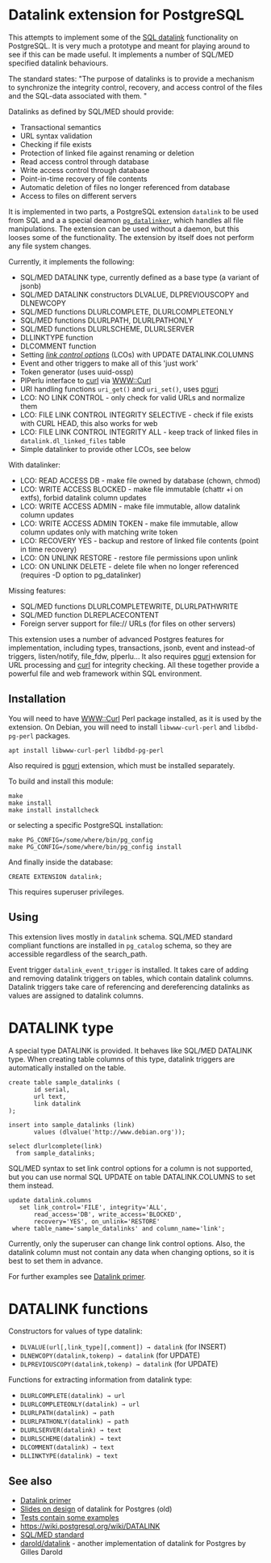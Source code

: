 Datalink extension for PostgreSQL
=================================

This attempts to implement some of the [SQL datalink](https://wiki.postgresql.org/wiki/DATALINK) functionality on PostgreSQL. It is very much a prototype and meant for playing around to see if this can be made useful.
It implements a number of SQL/MED specified datalink behaviours.

The standard states: "The purpose of datalinks is to provide a mechanism to synchronize the integrity control, recovery, and access control of the files and the SQL-data associated with them. "

Datalinks as defined by SQL/MED should provide:
- Transactional semantics
- URL syntax validation
- Checking if file exists
- Protection of linked file against renaming or deletion
- Read access control through database
- Write access control through database
- Point-in-time recovery of file contents
- Automatic deletion of files no longer referenced from database
- Access to files on different servers

It is implemented in two parts, a PostgreSQL extension `datalink` to be used from SQL 
and a a special deamon [`pg_datalinker`](https://github.com/lacanoid/datalink/blob/master/docs/pg_datalinker.md), 
which handles all file manipulations.
The extension can be used without a daemon, but this looses some of the functionality.
The extension by itself does not perform any file system changes. 

Currently, it implements the following:
- SQL/MED DATALINK type, currently defined as a base type (a variant of jsonb)
- SQL/MED DATALINK constructors DLVALUE, DLPREVIOUSCOPY and DLNEWCOPY
- SQL/MED functions DLURLCOMPLETE, DLURLCOMPLETEONLY
- SQL/MED functions DLURLPATH, DLURLPATHONLY
- SQL/MED functions DLURLSCHEME, DLURLSERVER
- DLLINKTYPE function
- DLCOMMENT function
- Setting [*link control options*](https://wiki.postgresql.org/wiki/DATALINK#Datalink_attributes_per_SQL_spec) (LCOs) with UPDATE DATALINK.COLUMNS
- Event and other triggers to make all of this 'just work'
- Token generator (uses uuid-ossp)
- PlPerlu interface to [curl](https://curl.se/) via [WWW::Curl](https://metacpan.org/pod/WWW::Curl)
- URI handling functions `uri_get()` and `uri_set()`, uses [pguri](https://github.com/petere/pguri)
- LCO: NO LINK CONTROL - only check for valid URLs and normalize them
- LCO: FILE LINK CONTROL INTEGRITY SELECTIVE - check if file exists with CURL HEAD, this also works for web
- LCO: FILE LINK CONTROL INTEGRITY ALL - keep track of linked files in `datalink.dl_linked_files` table
- Simple datalinker to provide other LCOs, see below

With datalinker:
- LCO: READ ACCESS DB - make file owned by database (chown, chmod)
- LCO: WRITE ACCESS BLOCKED - make file immutable (chattr +i on extfs), forbid datalink column updates
- LCO: WRITE ACCESS ADMIN - make file immutable, allow datalink column updates
- LCO: WRITE ACCESS ADMIN TOKEN - make file immutable, allow column updates only with matching write token
- LCO: RECOVERY YES - backup and restore of linked file contents (point in time recovery)
- LCO: ON UNLINK RESTORE - restore file permissions upon unlink
- LCO: ON UNLINK DELETE - delete file when no longer referenced (requires -D option to pg_datalinker)

Missing features:
- SQL/MED functions DLURLCOMPLETEWRITE, DLURLPATHWRITE
- SQL/MED function DLREPLACECONTENT
- Foreign server support for file:// URLs (for files on other servers)

This extension uses a number of advanced Postgres features for implementation,
including types, transactions, jsonb, event and instead-of triggers, listen/notify, file_fdw, plperlu...
It also requires [pguri](https://github.com/petere/pguri) extension for URL processing and [curl](https://curl.se/) for
integrity checking. All these together provide a powerful file and web framework within SQL environment.

Installation
------------

You will need to have 
[WWW::Curl](http://search.cpan.org/~szbalint/WWW-Curl-4.17/lib/WWW/Curl.pm#WWW::Curl::Easy) 
Perl package installed, as it is used by the extension.
On Debian, you will need to install `libwww-curl-perl` and `libdbd-pg-perl` packages.

    apt install libwww-curl-perl libdbd-pg-perl

Also required is [pguri](https://github.com/petere/pguri) extension, which must
be installed separately.

To build and install this module:

    make
    make install
    make install installcheck

or selecting a specific PostgreSQL installation:

    make PG_CONFIG=/some/where/bin/pg_config
    make PG_CONFIG=/some/where/bin/pg_config install

And finally inside the database:

    CREATE EXTENSION datalink;

This requires superuser privileges.

Using
-----

This extension lives mostly in `datalink` schema.
SQL/MED standard compliant functions are installed in `pg_catalog` schema, 
so they are accessible regardless of the search_path.

Event trigger `datalink_event_trigger` is installed. 
It takes care of adding and removing datalink triggers on tables, which contain datalink columns.
Datalink triggers take care of referencing and dereferencing datalinks 
as values are assigned to datalink columns.

DATALINK type
=============

A special type DATALINK is provided. 
It behaves like SQL/MED DATALINK type.
When creating table columns of this type, 
datalink triggers are automatically installed on the table.

    create table sample_datalinks (
           id serial,
           url text,
           link datalink
    );

    insert into sample_datalinks (link)
           values (dlvalue('http://www.debian.org'));

    select dlurlcomplete(link)
      from sample_datalinks;


SQL/MED syntax to set link control options for a column is not supported,
but you can use normal SQL UPDATE on table DATALINK.COLUMNS
to set them instead.

    update datalink.columns
       set link_control='FILE', integrity='ALL',
           read_access='DB', write_access='BLOCKED',
           recovery='YES', on_unlink='RESTORE'
     where table_name='sample_datalinks' and column_name='link';

Currently, only the superuser can change link control options. 
Also, the datalink column must not contain any data when changing options, so it is best to set them in advance.

For further examples see [Datalink primer](https://github.com/lacanoid/datalink/blob/master/docs/primer.md).
            
DATALINK functions
==================

Constructors for values of type datalink:

- `DLVALUE(url[,link_type][,comment]) → datalink` (for INSERT)
- `DLNEWCOPY(datalink,tokenp) → datalink` (for UPDATE)
- `DLPREVIOUSCOPY(datalink,tokenp) → datalink` (for UPDATE)

Functions for extracting information from datalink type:

- `DLURLCOMPLETE(datalink) → url`
- `DLURLCOMPLETEONLY(datalink) → url`
- `DLURLPATH(datalink) → path`
- `DLURLPATHONLY(datalink) → path`
- `DLURLSERVER(datalink) → text`
- `DLURLSCHEME(datalink) → text`
- `DLCOMMENT(datalink) → text`
- `DLLINKTYPE(datalink) → text`

See also
--------
- [Datalink primer](https://github.com/lacanoid/datalink/blob/master/docs/primer.md) 
- [Slides on design](https://github.com/lacanoid/datalink/blob/master/docs/datalink.pdf) of datalink for Postgres (old)
- [Tests contain some examples](test/sql)
- https://wiki.postgresql.org/wiki/DATALINK
- [SQL/MED standard](http://www.wiscorp.com/sql20nn.zip)
- [darold/datalink](https://github.com/darold/datalink) - another implementation of datalink for Postgres by Gilles Darold
